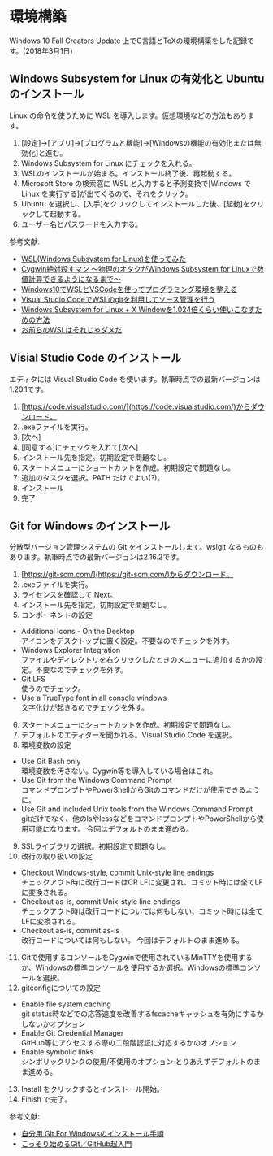 # 環境構築
Windows 10 Fall Creators Update 上でC言語とTeXの環境構築をした記録です。(2018年3月1日)

## Windows Subsystem for Linux の有効化と Ubuntu のインストール

Linux の命令を使うために WSL を導入します。仮想環境などの方法もあります。

1. [設定]→[アプリ]→[プログラムと機能]→[Windowsの機能の有効化または無効化]と進む。
2. Windows Subsystem for Linux にチェックを入れる。
3. WSLのインストールが始まる。インストール終了後、再起動する。
4. Microsoft Store の検索窓に WSL と入力すると予測変換で[Windows で Linux を実行する]が出てくるので、それをクリック。
5. Ubuntu を選択し、[入手]をクリックしてインストールした後、[起動]をクリックして起動する。
6. ユーザー名とパスワードを入力する。

参考文献: 
- [WSL(Windows Subsystem for Linux)を使ってみた](https://qiita.com/Brutus/items/f26af71d3cc6f50d1640)
- [Cygwin絶対殺すマン ～物理のオタクがWindows Subsystem for Linuxで数値計算できるようになるまで～](https://qiita.com/PikkamanV/items/d308927c395d6e687a6a)
- [Windows10でWSLとVSCodeを使ってプログラミング環境を整える](https://qiita.com/yokanyukari/items/37421f497b7ffaa75502)
- [Visual Studio CodeでWSLのgitを利用してソース管理を行う](https://qiita.com/xeres/items/ed4d659cfac4a1695f4b)
- [Windows Subsystem for Linux + X Windowを1.024倍くらい使いこなすための方法](https://qiita.com/nishemon/items/bb3aca972404f68bfcd6)
- [お前らのWSLはそれじゃダメだ](http://xztaityozx.hatenablog.com/entry/2017/12/01/001544)

## Visial Studio Code のインストール

エディタには Visual Studio Code を使います。執筆時点での最新バージョンは1.20.1です。

1. [https://code.visualstudio.com/](https://code.visualstudio.com/)からダウンロード。
2. .exeファイルを実行。
3. [次へ]
4. [同意する]にチェックを入れて[次へ]
5. インストール先を指定。初期設定で問題なし。
6. スタートメニューにショートカットを作成。初期設定で問題なし。
7. 追加のタスクを選択。PATH だけでよい(?)。
8. インストール
9. 完了


## Git for Windows のインストール

分散型バージョン管理システムの Git をインストールします。wslgit なるものもあります。執筆時点での最新バージョンは2.16.2です。

1. [https://git-scm.com/](https://git-scm.com/)からダウンロード。
2. .exeファイルを実行。
3. ライセンスを確認して Next。
4. インストール先を指定。初期設定で問題なし。
5. コンポーネントの設定
- Additional Icons - On the Desktop <br>
    アイコンをデスクトップに置く設定。不要なのでチェックを外す。
- Windows Explorer Integration <br>
    ファイルやディレクトリを右クリックしたときのメニューに追加するかの設定。不要なのでチェックを外す。
- Git LFS <br>
    使うのでチェック。
- Use a TrueType font in all console windows <br>
    文字化けが起きるのでチェックを外す。 
6. スタートメニューにショートカットを作成。初期設定で問題なし。
7. デフォルトのエディターを聞かれる。Visual Studio Code を選択。
8. 環境変数の設定
- Use Git Bash only <br>
    環境変数を汚さない。Cygwin等を導入している場合はこれ。
- Use Git from the Windows Command Prompt <br>
    コマンドプロンプトやPowerShellからGitのコマンドだけが使用できるように。
- Use Git and included Unix tools from the Windows Command Prompt <br>
    gitだけでなく、他のlsやlessなどをコマンドプロンプトやPowerShellから使用可能になります。 
今回はデフォルトのまま進める。
9. SSLライブラリの選択。初期設定で問題なし。
10. 改行の取り扱いの設定
- Checkout Windows-style, commit Unix-style line endings <br>
    チェックアウト時に改行コードはCR LFに変更され、コミット時には全てLFに変換される。
- Checkout as-is, commit Unix-style line endings <br>
    チェックアウト時は改行コードについては何もしない、コミット時には全てLFに変換される。
- Checkout as-is, commit as-is <br>
    改行コードについては何もしない。
今回はデフォルトのまま進める。
11. Gitで使用するコンソールをCygwinで使用されているMinTTYを使用するか、Windowsの標準コンソールを使用するか選択。Windowsの標準コンソールを選択。
12. gitconfigについての設定
- Enable file system caching <br>
    git status時などでの応答速度を改善するfscacheキャッシュを有効にするかしないかオプション
- Enable Git Credential Manager <br>
    GitHub等にアクセスする際の二段階認証に対応するかのオプション
- Enable symbolic links <br>
    シンボリックリンクの使用/不使用のオプション 
とりあえずデフォルトのまま進める。
13. Install をクリックするとインストール開始。
14. Finish で完了。

参考文献: 
- [自分用 Git For Windowsのインストール手順](https://qiita.com/toshi-click/items/dcf3dd48fdc74c91b409)
- [こっそり始めるGit／GitHub超入門](http://www.atmarkit.co.jp/ait/series/3190/)

